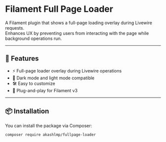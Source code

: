 # Filament Full Page Loader

A Filament plugin that shows a full-page loading overlay during Livewire requests.  
Enhances UX by preventing users from interacting with the page while background operations run.

---

## 🚀 Features

- ⚡ Full-page loader overlay during Livewire operations
- 🎨 Dark mode and light mode compatible
- 🛠️ Easy to customize
- 🧩 Plug-and-play for Filament v3

---

## 📦 Installation

You can install the package via Composer:

```bash
composer require akashlmp/fullpage-loader
